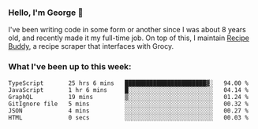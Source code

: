 ### Hello, I'm George 👋

I've been writing code in some form or another since I was about 8 years old, and recently made it my full-time job. On top of this, I maintain [Recipe Buddy](https://github.com/georgegebbett/recipe-buddy), a recipe scraper that interfaces with Grocy.  

<!--
**georgegebbett/georgegebbett** is a ✨ _special_ ✨ repository because its `README.md` (this file) appears on your GitHub profile.

Here are some ideas to get you started:

- 🔭 I’m currently working on ...
- 🌱 I’m currently learning ...
- 👯 I’m looking to collaborate on ...
- 🤔 I’m looking for help with ...
- 💬 Ask me about ...
- 📫 How to reach me: ...
- 😄 Pronouns: ...
- ⚡ Fun fact: ...
-->

### What I've been up to this week:
<!--START_SECTION:waka-->

```text
TypeScript       25 hrs 6 mins   ███████████████████████▓░   94.00 %
JavaScript       1 hr 6 mins     █░░░░░░░░░░░░░░░░░░░░░░░░   04.14 %
GraphQL          19 mins         ▒░░░░░░░░░░░░░░░░░░░░░░░░   01.24 %
GitIgnore file   5 mins          ░░░░░░░░░░░░░░░░░░░░░░░░░   00.32 %
JSON             4 mins          ░░░░░░░░░░░░░░░░░░░░░░░░░   00.27 %
HTML             0 secs          ░░░░░░░░░░░░░░░░░░░░░░░░░   00.03 %
```

<!--END_SECTION:waka-->
